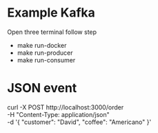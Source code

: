 # Example Kafka
Open three terminal follow step 
- make run-docker
- make run-producer
- make run-consumer
# JSON event
curl -X POST http://localhost:3000/order \
	-H "Content-Type: application/json" \
	-d '{
		"customer": "David",
		"coffee": "Americano"
		}'
